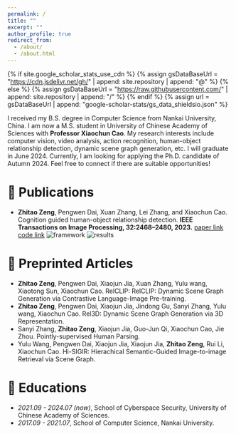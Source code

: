 ```yaml
---
permalink: /
title: ""
excerpt: ""
author_profile: true
redirect_from: 
  - /about/
  - /about.html
---
```


{% if site.google_scholar_stats_use_cdn %}
{% assign gsDataBaseUrl = "https://cdn.jsdelivr.net/gh/" | append: site.repository | append: "@" %}
{% else %}
{% assign gsDataBaseUrl = "https://raw.githubusercontent.com/" | append: site.repository | append: "/" %}
{% endif %}
{% assign url = gsDataBaseUrl | append: "google-scholar-stats/gs_data_shieldsio.json" %}

<span class='anchor' id='about-me'></span>

I received my B.S. degree in Computer Science from Nankai University, China. I am now a M.S. student in University of Chinese Academy of Sciences with **Professor Xiaochun Cao**. My research interests include computer vision, video analysis, action recognition, human-object relationship detection, dynamic scene graph generation, etc. I will graduate in June 2024. Currently, I am looking for applying the Ph.D. candidate of Autumn 2024. Feel free to connect if there are suitable opportunities!


# 📝 Publications 

- **Zhitao Zeng**, Pengwen Dai, Xuan Zhang, Lei Zhang, and Xiaochun Cao. Cognition guided human-object relationship detection. **IEEE Transactions on Image Processing, 32:2468–2480, 2023.**
[paper link](https://ieeexplore.ieee.org/document/10112623)
[code link](https://github.com/zztao6/RPT)
![framework](/images/framework.png=300x200 "Framework of propsed RPT")
![results](/images/qualitative_results.png=300x200 "Qualitative results")

# 📝 Preprinted Articles 

- **Zhitao Zeng**, Pengwen Dai, Xiaojun Jia, Xuan Zhang, Yulu wang, Xiaotong Sun, Xiaochun Cao. RelCLIP: RelCLIP: Dynamic Scene Graph Generation via Contrastive Language-Image Pre-training.
- **Zhitao Zeng**, Pengwen Dai, Xiaojun Jia, Jindong Gu, Sanyi Zhang, Yulu wang, Xiaochun Cao. Rel3D: Dynamic Scene Graph Generation via 3D Representation.
- Sanyi Zhang, **Zhitao Zeng**, Xiaojun Jia, Guo-Jun Qi, Xiaochun Cao, Jie Zhou. Pointly-supervised Human Parsing.
- Yulu Wang, Pengwen Dai, Xiaojun Jia, Xiaojun Jia, **Zhitao Zeng**, Rui Li, Xiaochun Cao. Hi-SIGIR: Hierachical Semantic-Guided Image-to-image Retrieval via Scene Graph.

# 📖 Educations
- *2021.09 - 2024.07 (now)*, School of Cyberspace Security, University of Chinese Academy of Sciences. 
- *2017.09 - 2021.07*, School of Computer Science, Nankai University. 
